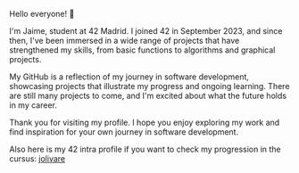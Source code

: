 
Hello everyone! 👋

I'm Jaime, student at 42 Madrid. I joined 42 in September 2023, and since then, I've been immersed in a wide range of projects that have strengthened my skills, from basic functions to algorithms and graphical projects.

My GitHub is a reflection of my journey in software development, showcasing projects that illustrate my progress and ongoing learning. There are still many projects to come, and I'm excited about what the future holds in my career.

Thank you for visiting my profile. I hope you enjoy exploring my work and find inspiration for your own journey in software development.

Also here is my 42 intra profile if you want to check my progression in the cursus:  [jolivare](https://profile.intra.42.fr/users/jolivare)
